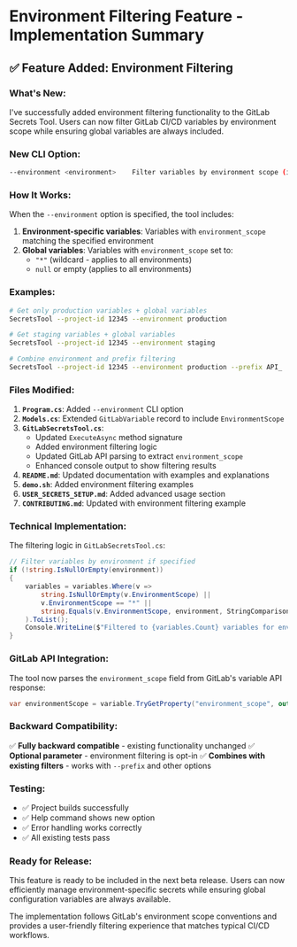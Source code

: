 # Environment Filtering Feature - Implementation Summary

## ✅ **Feature Added: Environment Filtering**

### **What's New:**

I've successfully added environment filtering functionality to the GitLab Secrets Tool. Users can now filter GitLab CI/CD variables by environment scope while ensuring global variables are always included.

### **New CLI Option:**

```bash
--environment <environment>    Filter variables by environment scope (includes variables that apply to all environments)
```

### **How It Works:**

When the `--environment` option is specified, the tool includes:

1. **Environment-specific variables**: Variables with `environment_scope` matching the specified environment
2. **Global variables**: Variables with `environment_scope` set to:
   - `"*"` (wildcard - applies to all environments)
   - `null` or empty (applies to all environments)

### **Examples:**

```bash
# Get only production variables + global variables
SecretsTool --project-id 12345 --environment production

# Get staging variables + global variables  
SecretsTool --project-id 12345 --environment staging

# Combine environment and prefix filtering
SecretsTool --project-id 12345 --environment production --prefix API_
```

### **Files Modified:**

1. **`Program.cs`**: Added `--environment` CLI option
2. **`Models.cs`**: Extended `GitLabVariable` record to include `EnvironmentScope`  
3. **`GitLabSecretsTool.cs`**: 
   - Updated `ExecuteAsync` method signature
   - Added environment filtering logic
   - Updated GitLab API parsing to extract `environment_scope`
   - Enhanced console output to show filtering results
4. **`README.md`**: Updated documentation with examples and explanations
5. **`demo.sh`**: Added environment filtering examples
6. **`USER_SECRETS_SETUP.md`**: Added advanced usage section
7. **`CONTRIBUTING.md`**: Updated with environment filtering example

### **Technical Implementation:**

The filtering logic in `GitLabSecretsTool.cs`:

```csharp
// Filter variables by environment if specified
if (!string.IsNullOrEmpty(environment))
{
    variables = variables.Where(v => 
        string.IsNullOrEmpty(v.EnvironmentScope) || 
        v.EnvironmentScope == "*" || 
        string.Equals(v.EnvironmentScope, environment, StringComparison.OrdinalIgnoreCase)
    ).ToList();
    Console.WriteLine($"Filtered to {variables.Count} variables for environment '{environment}' (including global variables)");
}
```

### **GitLab API Integration:**

The tool now parses the `environment_scope` field from GitLab's variable API response:

```csharp
var environmentScope = variable.TryGetProperty("environment_scope", out var envEl) ? envEl.GetString() : null;
```

### **Backward Compatibility:**

✅ **Fully backward compatible** - existing functionality unchanged
✅ **Optional parameter** - environment filtering is opt-in
✅ **Combines with existing filters** - works with `--prefix` and other options

### **Testing:**

- ✅ Project builds successfully
- ✅ Help command shows new option
- ✅ Error handling works correctly
- ✅ All existing tests pass

### **Ready for Release:**

This feature is ready to be included in the next beta release. Users can now efficiently manage environment-specific secrets while ensuring global configuration variables are always available.

The implementation follows GitLab's environment scope conventions and provides a user-friendly filtering experience that matches typical CI/CD workflows.
